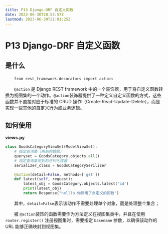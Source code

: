 ```yaml
---
title: P13 Django-DRF 自定义函数
date: 2023-06-30T20:53:57Z
lastmod: 2023-06-30T21:01:25Z
---
```


# P13 Django-DRF 自定义函数

## 是什么

　　​`from rest_framework.decorators import action`​

　　​`@action` ​是 Django REST framework 中的一个装饰器，用于将自定义函数转换为视图集的一个动作。`@action` ​装饰器提供了一种定义自定义函数的方式，这些函数并不直接对应于标准的 CRUD 操作（Create-Read-Update-Delete），而是实现一些其他的自定义行为或业务逻辑。

## 如何使用

**views.py**

```python
class GoodsCategoryViewSet(ModelViewSet):
    # 指定查询集（用到的数据）
    queryset = GoodsCategory.objects.all()
    # 指定查询集用到的序列化容器
    serializer_class = GoodsCategorySerilizer

    @action(detail=False, methods=['get'])
    def latest(self, request):
        latest_obj = GoodsCategory.objects.latest('id')
        print(latest_obj)
        return Response("helllo 你调用了自定义的函数")
```

　　其中，`detail=False` ​表示该动作不需要处理单个对象，而是处理整个集合；

　　被 `@action` ​装饰的函数需要作为方法定义在视图集类中，并且在使用 `router.register()` ​注册视图集时，需要指定 `basename` ​参数，以确保该动作的 URL 能够正确映射到视图集。

　　‍
